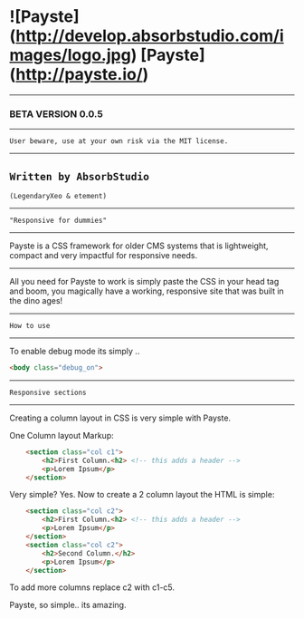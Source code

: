 # ![Payste] (http://develop.absorbstudio.com/images/logo.jpg) [Payste] (http://payste.io/)
***
### BETA VERSION 0.0.5
***
`User beware, use at your own risk via the MIT license.`
***
`Written by AbsorbStudio` 
---
`(LegendaryXeo & etement)`
***
`"Responsive for dummies"`
***
Payste is a CSS framework for older CMS systems that is lightweight, compact and very impactful for responsive needs.
***
All you need for Payste to work is simply paste the CSS in your head tag and boom, you magically have a working, responsive site that was built in the dino ages! 
***
`How to use`
***
To enable debug mode its simply ..
```html
<body class="debug_on">
```

***
`Responsive sections`
***
Creating a column layout in CSS is very simple with Payste.

One Column layout Markup:
```html
    <section class="col c1">
        <h2>First Column.<h2> <!-- this adds a header -->
        <p>Lorem Ipsum</p>
    </section>
```

Very simple? Yes. Now to create a 2 column layout the HTML is simple:
```html
    <section class="col c2">
        <h2>First Column.<h2> <!-- this adds a header -->
        <p>Lorem Ipsum</p>
    </section>
    <section class="col c2">
        <h2>Second Column.</h2>
        <p>Lorem Ipsum</p>
    </section>
```

To add more columns replace c2 with c1-c5.

Payste, so simple.. its amazing.